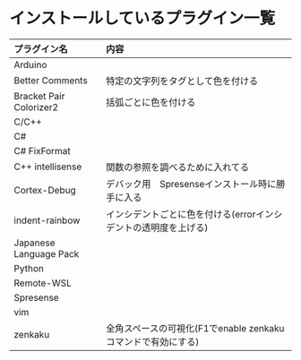 # インストールしているプラグイン一覧<br>
| プラグイン名 | 内容 |
|:---                                        |:---                                 |
| Arduino            |  |
| Better Comments | 特定の文字列をタグとして色を付ける |
| Bracket Pair Colorizer2 | 括弧ごとに色を付ける |
| C/C++ | |
| C# | |
| C# FixFormat | |
| C++ intellisense | 関数の参照を調べるために入れてる |
| Cortex-Debug | デバック用　Spresenseインストール時に勝手に入る |
| indent-rainbow | インシデントごとに色を付ける(errorインシデントの透明度を上げる) |
| Japanese Language Pack ||
| Python | |
| Remote-WSL | |
| Spresense ||
| vim ||
| zenkaku| 全角スペースの可視化(F1でenable zenkakuコマンドで有効にする) |
